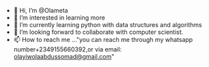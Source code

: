 - 👋 Hi, I’m @Olameta 
- 👀 I’m interested in learning more
- 🌱 I’m currently learning python with data structures and algorithms
- 💞️ I’m looking forward to collaborate with computer scientist.
- 📫 How to reach me ..."you can reach me through my whatsapp number+2349155660392,or via email: olayiwolaabdussomad@gmail.com"

<!---
Olameta/Olameta is a ✨ special ✨ repository because its `README.md` (this file) appears on your GitHub profile.
You can click the Preview link to take a look at your changes.
--->

